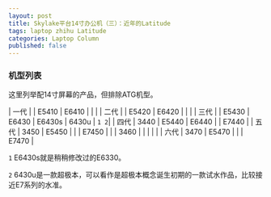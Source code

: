 ```yaml
---
layout: post
title: Skylake平台14寸办公机（三）：近年的Latitude
tags: laptop zhihu Latitude
categories: Laptop Column
published: false
---
```


### 机型列表<list>

这里列举配14寸屏幕的产品，但排除ATG机型。

| 一代 |      | E5410 | E6410 |        |       |
| 二代 |      | E5420 | E6420 |        |       |
| 三代 |      | E5430 | E6430 | E6430s | 6430u | `1 2`|
| 四代 | 3440 | E5440 | E6440 |        | E7440 |
| 五代 | 3450 | E5450 |       |        | E7450 |
|     | 3460 |       |       |        |       |
| 六代 | 3470 | E5470 |       |        | E7470 |

`1` E6430s就是稍稍修改过的E6330。

`2` 6430u是一款超极本，可以看作是超极本概念诞生初期的一款试水作品，比较接近E7系列的水准。
